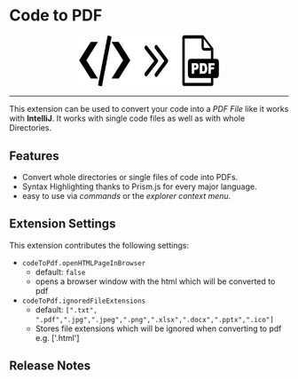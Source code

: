 # Code to PDF

<p align="center">
<img width="50%" src="images/CodeToPdfLogo.png">
<hr/>
</p>

This extension can be used to convert your code into a _PDF File_ like it works with **IntelliJ**. It works with single code files as well as with whole Directories.

## Features

- Convert whole directories or single files of code into PDFs.
- Syntax Highlighting thanks to Prism.js for every major language.
- easy to use via _commands_ or the _explorer context menu_.

## Extension Settings

This extension contributes the following settings:

- `codeToPdf.openHTMLPageInBrowser`
  - default: `false`
  - opens a browser window with the html which will be converted to pdf
- `codeToPdf.ignoredFileExtensions`
  - default: `[".txt", ".pdf",".jpg",".jpeg",".png",".xlsx",".docx",".pptx",".ico"]`
  - Stores file extensions which will be ignored when converting to pdf e.g. ['.html']

## Release Notes
